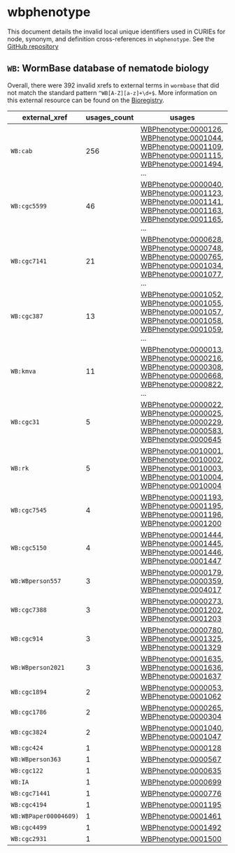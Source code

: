 # wbphenotype

This document details the invalid local unique identifiers used in CURIEs
for node, synonym, and definition cross-references in `wbphenotype`. See the [GitHub repository](https://github.com/obophenotype/c-elegans-phenotype-ontology)


## `WB`: WormBase database of nematode biology

Overall, there were 392 invalid
xrefs to external terms in `wormbase` that did not match the standard
pattern `^WB[A-Z][a-z]+\d+$`. More information on this
external resource can be found on the
[Bioregistry](https://bioregistry.io/wormbase).

| external_xref         |   usages_count | usages                                                                                                                                                                                                                                                                                                                                             |
|-----------------------|----------------|----------------------------------------------------------------------------------------------------------------------------------------------------------------------------------------------------------------------------------------------------------------------------------------------------------------------------------------------------|
| `WB:cab`              |            256 | [WBPhenotype:0000126](https://bioregistry.io/WBPhenotype:0000126), [WBPhenotype:0001044](https://bioregistry.io/WBPhenotype:0001044), [WBPhenotype:0001109](https://bioregistry.io/WBPhenotype:0001109), [WBPhenotype:0001115](https://bioregistry.io/WBPhenotype:0001115), [WBPhenotype:0001494](https://bioregistry.io/WBPhenotype:0001494), ... |
| `WB:cgc5599`          |             46 | [WBPhenotype:0000040](https://bioregistry.io/WBPhenotype:0000040), [WBPhenotype:0001123](https://bioregistry.io/WBPhenotype:0001123), [WBPhenotype:0001141](https://bioregistry.io/WBPhenotype:0001141), [WBPhenotype:0001163](https://bioregistry.io/WBPhenotype:0001163), [WBPhenotype:0001165](https://bioregistry.io/WBPhenotype:0001165), ... |
| `WB:cgc7141`          |             21 | [WBPhenotype:0000628](https://bioregistry.io/WBPhenotype:0000628), [WBPhenotype:0000748](https://bioregistry.io/WBPhenotype:0000748), [WBPhenotype:0000765](https://bioregistry.io/WBPhenotype:0000765), [WBPhenotype:0001034](https://bioregistry.io/WBPhenotype:0001034), [WBPhenotype:0001077](https://bioregistry.io/WBPhenotype:0001077), ... |
| `WB:cgc387`           |             13 | [WBPhenotype:0001052](https://bioregistry.io/WBPhenotype:0001052), [WBPhenotype:0001055](https://bioregistry.io/WBPhenotype:0001055), [WBPhenotype:0001057](https://bioregistry.io/WBPhenotype:0001057), [WBPhenotype:0001058](https://bioregistry.io/WBPhenotype:0001058), [WBPhenotype:0001059](https://bioregistry.io/WBPhenotype:0001059), ... |
| `WB:kmva`             |             11 | [WBPhenotype:0000013](https://bioregistry.io/WBPhenotype:0000013), [WBPhenotype:0000216](https://bioregistry.io/WBPhenotype:0000216), [WBPhenotype:0000308](https://bioregistry.io/WBPhenotype:0000308), [WBPhenotype:0000668](https://bioregistry.io/WBPhenotype:0000668), [WBPhenotype:0000822](https://bioregistry.io/WBPhenotype:0000822), ... |
| `WB:cgc31`            |              5 | [WBPhenotype:0000022](https://bioregistry.io/WBPhenotype:0000022), [WBPhenotype:0000025](https://bioregistry.io/WBPhenotype:0000025), [WBPhenotype:0000229](https://bioregistry.io/WBPhenotype:0000229), [WBPhenotype:0000583](https://bioregistry.io/WBPhenotype:0000583), [WBPhenotype:0000645](https://bioregistry.io/WBPhenotype:0000645)      |
| `WB:rk`               |              5 | [WBPhenotype:0010001](https://bioregistry.io/WBPhenotype:0010001), [WBPhenotype:0010002](https://bioregistry.io/WBPhenotype:0010002), [WBPhenotype:0010003](https://bioregistry.io/WBPhenotype:0010003), [WBPhenotype:0010004](https://bioregistry.io/WBPhenotype:0010004), [WBPhenotype:0010004](https://bioregistry.io/WBPhenotype:0010004)      |
| `WB:cgc7545`          |              4 | [WBPhenotype:0001193](https://bioregistry.io/WBPhenotype:0001193), [WBPhenotype:0001195](https://bioregistry.io/WBPhenotype:0001195), [WBPhenotype:0001196](https://bioregistry.io/WBPhenotype:0001196), [WBPhenotype:0001200](https://bioregistry.io/WBPhenotype:0001200)                                                                         |
| `WB:cgc5150`          |              4 | [WBPhenotype:0001444](https://bioregistry.io/WBPhenotype:0001444), [WBPhenotype:0001445](https://bioregistry.io/WBPhenotype:0001445), [WBPhenotype:0001446](https://bioregistry.io/WBPhenotype:0001446), [WBPhenotype:0001447](https://bioregistry.io/WBPhenotype:0001447)                                                                         |
| `WB:WBperson557`      |              3 | [WBPhenotype:0000179](https://bioregistry.io/WBPhenotype:0000179), [WBPhenotype:0000359](https://bioregistry.io/WBPhenotype:0000359), [WBPhenotype:0004017](https://bioregistry.io/WBPhenotype:0004017)                                                                                                                                            |
| `WB:cgc7388`          |              3 | [WBPhenotype:0000273](https://bioregistry.io/WBPhenotype:0000273), [WBPhenotype:0001202](https://bioregistry.io/WBPhenotype:0001202), [WBPhenotype:0001203](https://bioregistry.io/WBPhenotype:0001203)                                                                                                                                            |
| `WB:cgc914`           |              3 | [WBPhenotype:0000780](https://bioregistry.io/WBPhenotype:0000780), [WBPhenotype:0001325](https://bioregistry.io/WBPhenotype:0001325), [WBPhenotype:0001329](https://bioregistry.io/WBPhenotype:0001329)                                                                                                                                            |
| `WB:WBperson2021`     |              3 | [WBPhenotype:0001635](https://bioregistry.io/WBPhenotype:0001635), [WBPhenotype:0001636](https://bioregistry.io/WBPhenotype:0001636), [WBPhenotype:0001637](https://bioregistry.io/WBPhenotype:0001637)                                                                                                                                            |
| `WB:cgc1894`          |              2 | [WBPhenotype:0000053](https://bioregistry.io/WBPhenotype:0000053), [WBPhenotype:0001062](https://bioregistry.io/WBPhenotype:0001062)                                                                                                                                                                                                               |
| `WB:cgc1786`          |              2 | [WBPhenotype:0000265](https://bioregistry.io/WBPhenotype:0000265), [WBPhenotype:0000304](https://bioregistry.io/WBPhenotype:0000304)                                                                                                                                                                                                               |
| `WB:cgc3824`          |              2 | [WBPhenotype:0001040](https://bioregistry.io/WBPhenotype:0001040), [WBPhenotype:0001047](https://bioregistry.io/WBPhenotype:0001047)                                                                                                                                                                                                               |
| `WB:cgc424`           |              1 | [WBPhenotype:0000128](https://bioregistry.io/WBPhenotype:0000128)                                                                                                                                                                                                                                                                                  |
| `WB:WBperson363`      |              1 | [WBPhenotype:0000567](https://bioregistry.io/WBPhenotype:0000567)                                                                                                                                                                                                                                                                                  |
| `WB:cgc122`           |              1 | [WBPhenotype:0000635](https://bioregistry.io/WBPhenotype:0000635)                                                                                                                                                                                                                                                                                  |
| `WB:IA`               |              1 | [WBPhenotype:0000699](https://bioregistry.io/WBPhenotype:0000699)                                                                                                                                                                                                                                                                                  |
| `WB:cgc71441`         |              1 | [WBPhenotype:0000776](https://bioregistry.io/WBPhenotype:0000776)                                                                                                                                                                                                                                                                                  |
| `WB:cgc4194`          |              1 | [WBPhenotype:0001195](https://bioregistry.io/WBPhenotype:0001195)                                                                                                                                                                                                                                                                                  |
| `WB:WBPaper00004609)` |              1 | [WBPhenotype:0001461](https://bioregistry.io/WBPhenotype:0001461)                                                                                                                                                                                                                                                                                  |
| `WB:cgc4499`          |              1 | [WBPhenotype:0001492](https://bioregistry.io/WBPhenotype:0001492)                                                                                                                                                                                                                                                                                  |
| `WB:cgc2931`          |              1 | [WBPhenotype:0001500](https://bioregistry.io/WBPhenotype:0001500)                                                                                                                                                                                                                                                                                  |

